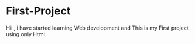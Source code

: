 # First-Project
Hii , i have started learning Web development and This is my First project using only Html.
